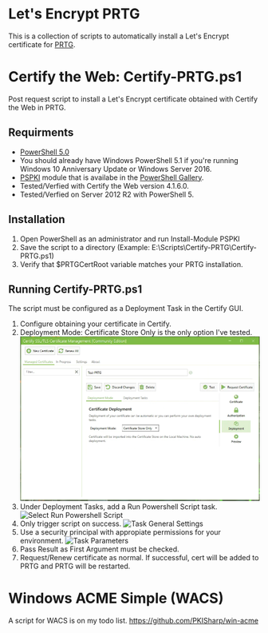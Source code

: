# Let's Encrypt PRTG
This is a collection of scripts to automatically install a Let's Encrypt certificate for [PRTG](https://www.paessler.com/prtg).

# Certify the Web: Certify-PRTG.ps1
Post request script to install a Let's Encrypt certificate obtained with Certify the Web in PRTG. 

## Requirments
* [PowerShell 5.0](https://docs.microsoft.com/en-us/skypeforbusiness/set-up-your-computer-for-windows-powershell/download-and-install-windows-powershell-5-1)
* You should already have Windows PowerShell 5.1 if you're running Windows 10 Anniversary Update or Windows Server 2016.
* [PSPKI](https://www.pkisolutions.com/tools/pspki) module that is availabe in the [PowerShell Gallery](https://www.powershellgallery.com/packages/PSPKI/3.4.2.0). 
* Tested/Verfied with Certify the Web version 4.1.6.0. 
* Tested/Verfied on Server 2012 R2 with PowerShell 5. 

## Installation
1. Open PowerShell as an administrator and run Install-Module PSPKI
2. Save the script to a directory (Example: E:\Scripts\Certify-PRTG\Certify-PRTG.ps1)
3. Verify that $PRTGCertRoot variable matches your PRTG installation. 

## Running Certify-PRTG.ps1
The script must be configured as a Deployment Task in the Certify GUI. 
1. Configure obtaining your certificate in Certify. 
2. Deployment Mode: Certificate Store Only is the only option I've tested. ![Certify Deployment Mode](Documentation/Images/Certify-DeploymentMode.png)
3. Under Deployment Tasks, add a Run Powershell Script task. ![Select Run Powershell Script](Certify-DeploymentTask01.png)
4. Only trigger script on success. ![Task General Settings](Certify-DeploymentTask02.png)
5. Use a security principal with appropiate permissions for your environment. ![Task Parameters](Certify-DeploymentTask03.png)
6. Pass Result as First Argument must be checked. 
7. Request/Renew certificate as normal. If successful, cert will be added to PRTG and PRTG will be restarted. 

# Windows ACME Simple (WACS)
A script for WACS is on my todo list. 
https://github.com/PKISharp/win-acme
